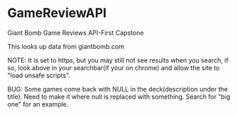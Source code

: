 # GameReviewAPI
Giant Bomb Game Reviews API-First Capstone

This looks up data from giantbomb.com

NOTE: It is set to https, but you may still not see results when you search, if so, look above in your searchbar(if your on chrome) and
allow the site to "load unsafe scripts".

BUG: Some games come back with NULL in the deck(description under the title). Need to make it where null is replaced with something. Search for "big one" for an example.
